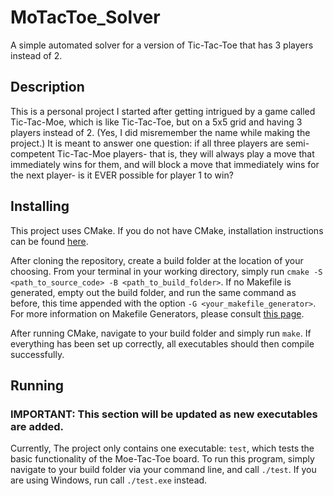 # MoTacToe_Solver
A simple automated solver for a version of Tic-Tac-Toe that has 3 players instead of 2.

## Description
This is a personal project I started after getting intrigued by a game called Tic-Tac-Moe, which is like Tic-Tac-Toe, but on a 5x5 grid and having 3 players instead of 2. (Yes, I did misremember the name while making the project.) It is meant to answer one question: if all three players are semi-competent Tic-Tac-Moe players- that is, they will always play a move that immediately wins for them, and will block a move that immediately wins for the next player- is it EVER possible for player 1 to win?

## Installing
This project uses CMake. If you do not have CMake, installation instructions can be found [here](https://cmake.org/install/).

After cloning the repository, create a build folder at the location of your choosing. From your terminal in your working directory, simply run `cmake -S <path_to_source_code> -B <path_to_build_folder>`. If no Makefile is generated, empty out the build folder, and run the same command as before, this time appended with the option `-G <your_makefile_generator>`. For more information on Makefile Generators, please consult [this page](https://cmake.org/cmake/help/latest/manual/cmake-generators.7.html).

After running CMake, navigate to your build folder and simply run `make`. If everything has been set up correctly, all executables should then compile successfully.

## Running
### IMPORTANT: This section will be updated as new executables are added.
Currently, The project only contains one executable: `test`, which tests the basic functionality of the Moe-Tac-Toe board. To run this program, simply navigate to your build folder via your command line, and call `./test`. If you are using Windows, run call `./test.exe` instead.
